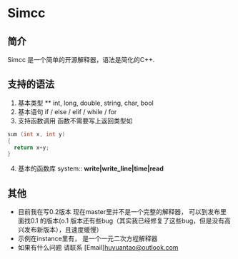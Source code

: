# Simcc
## 简介
Simcc 是一个简单的开源解释器，语法是简化的C++. 
## 支持的语法
1. 基本类型 ** int, long, double, string, char, bool 
2. 基本语句 if / else / elif / while / for 
3. 支持函数调用 函数不需要写上返回类型如
```c++
sum (int x, int y)
{
  return x+y;
}
```
4. 基本的函数库  system::
**write|write_line|time|read**
## 其他
* 目前我在写0.2版本 现在master里并不是一个完整的解释器， 可以到发布里面找0.1 的版本(o.1 版本还有些bug（其实我已经修复了这些bug，但是没有高兴发布新版本），且速度缓慢）
* 示例在instance里有， 是一个一元二次方程解释器
* 如果有什么问题 请联系 [Email]huyuantao@outlook.com
